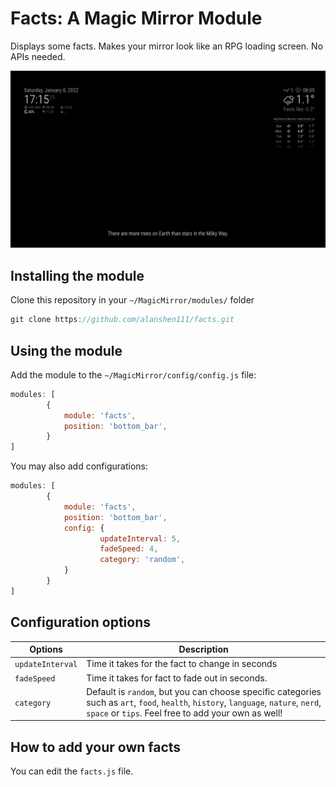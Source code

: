 # Facts: A Magic Mirror Module

Displays some facts. Makes your mirror look like an RPG loading screen. No APIs needed. 

![Example](example.png "Example")

## Installing the module
Clone this repository in your `~/MagicMirror/modules/` folder
````javascript
git clone https://github.com/alanshen111/facts.git
````

## Using the module
Add the module to the `~/MagicMirror/config/config.js` file:
````javascript
modules: [
		{
			module: 'facts',
			position: 'bottom_bar',
		}
]
````
You may also add configurations:
````javascript
modules: [
		{
			module: 'facts',
			position: 'bottom_bar',
			config: {
					updateInterval: 5,	
					fadeSpeed: 4,			
					category: 'random',	
			}
		}
]
````

## Configuration options

<table>
	<thead>
		<tr>
			<th>Options</th>
			<th>Description</th>
		</tr>
	</thead>
	<tbody>
		<tr>
			<td><code>updateInterval</code></td>
			<td>Time it takes for the fact to change in seconds</td>
		</tr>
		<tr>
			<td><code>fadeSpeed</code></td>
			<td>Time it takes for fact to fade out in seconds.</td>
		</tr>
		<tr>
			<td><code>category</code></td>
			<td>Default is <code>random</code>, but you can choose specific categories such as <code>art</code>, <code>food</code>, <code>health</code>, <code>history</code>, <code>language</code>, <code>nature</code>, <code>nerd</code>, <code>space</code> or <code>tips</code>. Feel free to add your own as well! </td>
		</tr>
	</tbody>
</table>

## How to add your own facts
You can edit the `facts.js` file.
